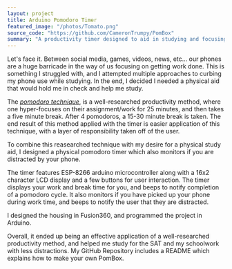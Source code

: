 ```yaml
---
layout: project
title: Arduino Pomodoro Timer
featured_image: "/photos/Tomato.png"
source_code: "https://github.com/CameronTrumpy/PomBox"
summary: "A productivity timer designed to aid in studying and focusing on one's tasks, following a well-researched productivity method"
---
```

Let's face it. Between social media, games, videos, news, etc... our phones are a huge barricade in the way of us focusing on getting work done. This is something I struggled with, and I attempted multiple approaches to curbing my phone use while studying. In the end, I decided I needed a physical aid that would hold me in check and help me study.
 
The *[pomodoro technique](https://en.wikipedia.org/wiki/Pomodoro_Technique)*, is a well-researched productivity method, where one hyper-focuses on their assignment/work for 25 minutes, and then takes a five minute break. After 4 pomodoros, a 15-30 minute break is taken. The end result of this method applied with the timer is easier application of this technique, with a layer of responsibility taken off of the user.

To combine this reasearched technique with my desire for a physical study aid, I designed a physical pomodoro timer which also monitors if you are distracted by your phone.

The timer features ESP-8266 arduino microcontroller along with a 16x2 character LCD display and a few buttons for user interaction. The timer displays your work and break time for you, and beeps to notify completion of a pomodoro cycle. It also monitors if you have picked up your phone during work time, and beeps to notify the user that they are distracted.
 
I designed the housing in Fusion360, and programmed the project in Arduino.
 
Overall, it ended up being an effective application of a well-researched productivity method, and helped me study for the SAT and my schoolwork with less distractions. My GitHub Repository includes a README which explains how to make your own PomBox.